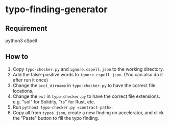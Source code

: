 # typo-finding-generator

## Requirement
python3
cSpell

## How to
1. Copy `typo-checker.py` and `ignore.cspell.json` to the working directory.
2. Add the false-positive words to `ignore.cspell.json`. (You can also do it after run it once)
3. Change the `acct_dirname` in `typo-checker.py` to have the correct file locations.
4. Change the `ext` in `typo-checker.py` to have the correct file extensions. e.g. "sol" for Solidity, "rs" for Rust, etc.
5. Run `python3 typo-checker.py <contract-path>`.
6. Copy all from `typos.json`, create a new finding on accelerator, and click the "Paste" button to fill the typo finding.
